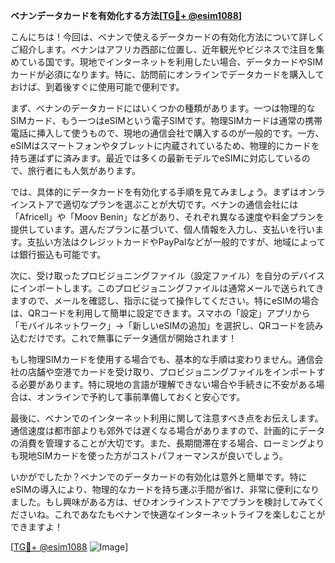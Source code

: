 **ベナンデータカードを有効化する方法[[TG💪+ @esim1088](https://t.me/s/esim1088)]**

こんにちは！今回は、ベナンで使えるデータカードの有効化方法について詳しくご紹介します。ベナンはアフリカ西部に位置し、近年観光やビジネスで注目を集めている国です。現地でインターネットを利用したい場合、データカードやSIMカードが必須になります。特に、訪問前にオンラインでデータカードを購入しておけば、到着後すぐに使用可能で便利です。

まず、ベナンのデータカードにはいくつかの種類があります。一つは物理的なSIMカード、もう一つはeSIMという電子SIMです。物理SIMカードは通常の携帯電話に挿入して使うもので、現地の通信会社で購入するのが一般的です。一方、eSIMはスマートフォンやタブレットに内蔵されているため、物理的にカードを持ち運ばずに済みます。最近では多くの最新モデルでeSIMに対応しているので、旅行者にも人気があります。

では、具体的にデータカードを有効化する手順を見てみましょう。まずはオンラインストアで適切なプランを選ぶことが大切です。ベナンの通信会社には「Africell」や「Moov Benin」などがあり、それぞれ異なる速度や料金プランを提供しています。選んだプランに基づいて、個人情報を入力し、支払いを行います。支払い方法はクレジットカードやPayPalなどが一般的ですが、地域によっては銀行振込も可能です。

次に、受け取ったプロビジョニングファイル（設定ファイル）を自分のデバイスにインポートします。このプロビジョニングファイルは通常メールで送られてきますので、メールを確認し、指示に従って操作してください。特にeSIMの場合は、QRコードを利用して簡単に設定できます。スマホの「設定」アプリから「モバイルネットワーク」→「新しいeSIMの追加」を選択し、QRコードを読み込むだけです。これで無事にデータ通信が開始されます！

もし物理SIMカードを使用する場合でも、基本的な手順は変わりません。通信会社の店舗や空港でカードを受け取り、プロビジョニングファイルをインポートする必要があります。特に現地の言語が理解できない場合や手続きに不安がある場合は、オンラインで予約して事前準備しておくと安心です。

最後に、ベナンでのインターネット利用に関して注意すべき点をお伝えします。通信速度は都市部よりも郊外では遅くなる場合がありますので、計画的にデータの消費を管理することが大切です。また、長期間滞在する場合、ローミングよりも現地SIMカードを使った方がコストパフォーマンスが良いでしょう。

いかがでしたか？ベナンでのデータカードの有効化は意外と簡単です。特にeSIMの導入により、物理的なカードを持ち運ぶ手間が省け、非常に便利になりました。もし興味がある方は、ぜひオンラインストアでプランを検討してみてくださいね。これであなたもベナンで快適なインターネットライフを楽しむことができますよ！

[[TG💪+ @esim1088](https://t.me/s/esim1088) ![Image](https://i.postimg.cc/Y0z9fWf4/image.png)]